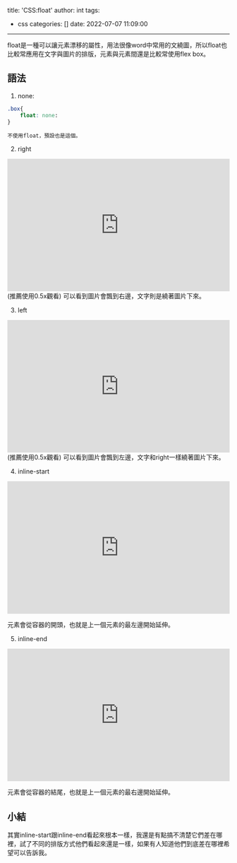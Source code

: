 title: 'CSS:float'
author: int
tags:
  - css
categories: []
date: 2022-07-07 11:09:00
---
float是一種可以讓元素漂移的屬性，用法很像word中常用的文繞圖，所以float也比較常應用在文字與圖片的排版，元素與元素間還是比較常使用flex box。

## 語法

1. none:
```css
.box{
	float: none:
}
```
	不使用float，預設也是這個。
    
2. right
<iframe height="300" style="width: 100%;" scrolling="no" title="float practice" src="https://codepen.io/intHuang/embed/MWVKBRj?default-tab=html%2Cresult" frameborder="no" loading="lazy" allowtransparency="true" allowfullscreen="true">
  See the Pen <a href="https://codepen.io/intHuang/pen/MWVKBRj">
  float practice</a> by int (<a href="https://codepen.io/intHuang">@intHuang</a>)
  on <a href="https://codepen.io">CodePen</a>.
</iframe>
(推薦使用0.5x觀看)
可以看到圖片會飄到右邊，文字則是繞著圖片下來。

3. left
<iframe height="300" style="width: 100%;" scrolling="no" title="float right" src="https://codepen.io/intHuang/embed/LYdGJYm?default-tab=html%2Cresult" frameborder="no" loading="lazy" allowtransparency="true" allowfullscreen="true">
  See the Pen <a href="https://codepen.io/intHuang/pen/LYdGJYm">
  float right</a> by int (<a href="https://codepen.io/intHuang">@intHuang</a>)
  on <a href="https://codepen.io">CodePen</a>.
</iframe>
(推薦使用0.5x觀看)
可以看到圖片會飄到左邊，文字和right一樣繞著圖片下來。

4. inline-start
<iframe height="300" style="width: 100%;" scrolling="no" title="float left" src="https://codepen.io/intHuang/embed/mdxVGyo?default-tab=html%2Cresult" frameborder="no" loading="lazy" allowtransparency="true" allowfullscreen="true">
  See the Pen <a href="https://codepen.io/intHuang/pen/mdxVGyo">
  float left</a> by int (<a href="https://codepen.io/intHuang">@intHuang</a>)
  on <a href="https://codepen.io">CodePen</a>.
</iframe>

元素會從容器的開頭，也就是上一個元素的最左邊開始延伸。

5. inline-end
<iframe height="300" style="width: 100%;" scrolling="no" title="float inline-start" src="https://codepen.io/intHuang/embed/KKoVxNN?default-tab=html%2Cresult" frameborder="no" loading="lazy" allowtransparency="true" allowfullscreen="true">
  See the Pen <a href="https://codepen.io/intHuang/pen/KKoVxNN">
  float inline-start</a> by int (<a href="https://codepen.io/intHuang">@intHuang</a>)
  on <a href="https://codepen.io">CodePen</a>.
</iframe>

元素會從容器的結尾，也就是上一個元素的最右邊開始延伸。

## 小結
其實inline-start跟inline-end看起來根本一樣，我還是有點搞不清楚它們差在哪裡，試了不同的排版方式他們看起來還是一樣，如果有人知道他們到底差在哪裡希望可以告訴我。
